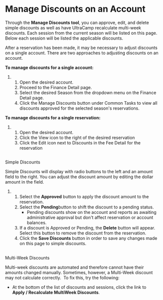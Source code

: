 # Manage Discounts on an Account
Through the **Manage Discounts tool**, you can approve, edit, and delete simple discounts as well as have UltraCamp recalculate multi-week discounts. Each session from the current season will be listed on this page. Below each session will be listed the applicable discounts.


  
After a reservation has been made, it may be necessary to adjust discounts on a single account. There are two approaches to adjusting discounts on an account.


**To manage discounts for a single account:**


1. 1. Open the desired account.
	2. Proceed to the Finance Detail page.
	3. Select the desired Season from the dropdown menu on the Finance Detail page.
	4. Click the Manage Discounts button under Common Tasks to view all discounts approved for the selected season's reservations.


 **To manage discounts for a single reservation:**


1. 1. Open the desired account.
	2. Click the View icon to the right of the desired reservation
	3. Click the Edit icon next to Discounts in the Fee Detail for the reservation


## 
Simple Discounts


Simple Discounts will display with radio buttons to the left and an amount field to the right. You can adjust the discount amount by editing the dollar amount in the field.


1. 1. Select the **Approved** button to apply the discount amount to the reservation.
	2. Select the **Pending**button to shift the discount to a pending status.
		* Pending discounts show on the account and reports as awaiting administrative approval but don't affect reservation or account balances.
	3. If a discount is Approved or Pending, the **Delete** button will appear. Select this button to remove the discount from the reservation.
	4. Click the **Save Discounts** button in order to save any changes made on this page to simple discounts.


## 
Multi-Week Discounts


Multi-week discounts are automated and therefore cannot have their amounts changed manually. Sometimes, however, a Multi-Week discount may not calculate correctly.  To fix this, try the following:


* At the bottom of the list of discounts and sessions, click the link to **Apply / Recalculate MultiWeek Discounts**.


  
  


